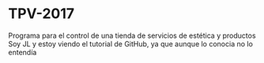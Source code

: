 # TPV-2017
Programa para el control de una tienda de servicios de estética y productos
Soy JL y estoy viendo el tutorial de GitHub, ya que aunque lo conocia no lo entendía
